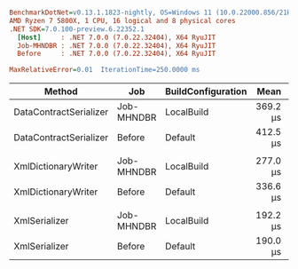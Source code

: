 ``` ini

BenchmarkDotNet=v0.13.1.1823-nightly, OS=Windows 11 (10.0.22000.856/21H2)
AMD Ryzen 7 5800X, 1 CPU, 16 logical and 8 physical cores
.NET SDK=7.0.100-preview.6.22352.1
  [Host]     : .NET 7.0.0 (7.0.22.32404), X64 RyuJIT
  Job-MHNDBR : .NET 7.0.0 (7.0.22.32404), X64 RyuJIT
  Before     : .NET 7.0.0 (7.0.22.32404), X64 RyuJIT

MaxRelativeError=0.01  IterationTime=250.0000 ms  

```
|                 Method |        Job | BuildConfiguration |     Mean |   Error |  StdDev | Ratio | RatioSD |
|----------------------- |----------- |------------------- |---------:|--------:|--------:|------:|--------:|
| DataContractSerializer | Job-MHNDBR |         LocalBuild | 369.2 μs | 3.31 μs | 3.09 μs |  0.89 |    0.01 |
| DataContractSerializer |     Before |            Default | 412.5 μs | 3.47 μs | 3.24 μs |  1.00 |    0.00 |
|                        |            |                    |          |         |         |       |         |
|    XmlDictionaryWriter | Job-MHNDBR |         LocalBuild | 277.0 μs | 2.15 μs | 2.01 μs |  0.82 |    0.01 |
|    XmlDictionaryWriter |     Before |            Default | 336.6 μs | 2.56 μs | 2.14 μs |  1.00 |    0.00 |
|                        |            |                    |          |         |         |       |         |
|          XmlSerializer | Job-MHNDBR |         LocalBuild | 192.2 μs | 1.92 μs | 3.74 μs |  1.00 |    0.02 |
|          XmlSerializer |     Before |            Default | 190.0 μs | 1.83 μs | 2.44 μs |  1.00 |    0.00 |
